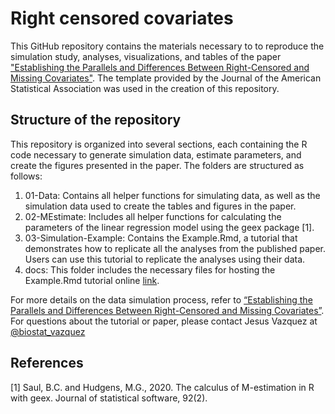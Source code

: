 Right censored covariates
================

This GitHub repository contains the materials necessary to 
to reproduce the simulation study, analyses, visualizations, and
tables of the paper ["Establishing the Parallels and Differences Between 
Right-Censored and Missing Covariates"](google.com). The template provided by the Journal of the 
American Statistical Association was used in the creation of this repository.

## Structure of the repository

This repository is organized into several sections, each containing the R code necessary to generate simulation data, estimate parameters, and create the figures presented in the paper. The folders are structured as follows:

1.	  01-Data: Contains all helper functions for simulating data, as well as the simulation data used to create the tables and figures in the paper.
2.	  02-MEstimate: Includes all helper functions for calculating the parameters of the linear regression model using the geex package [1].
3.	  03-Simulation-Example: Contains the Example.Rmd, a tutorial that demonstrates how to replicate all the analyses from the published paper. Users can use this tutorial to replicate the analyses using their data. 
4.    docs: This folder includes the necessary files for hosting the Example.Rmd tutorial online [link](https://jesusepfvazquez.github.io/right-censored-covariates/#1_Introduction).

For more details on the data simulation process, refer to [“Establishing the Parallels and Differences Between Right-Censored and Missing Covariates”](google). For questions about the tutorial or paper, please contact Jesus Vazquez at [@biostat_vazquez](https://x.com/biostat_vazquez)

## References

[1] Saul, B.C. and Hudgens, M.G., 2020. The calculus of M-estimation in R with geex. Journal of statistical software, 92(2).
